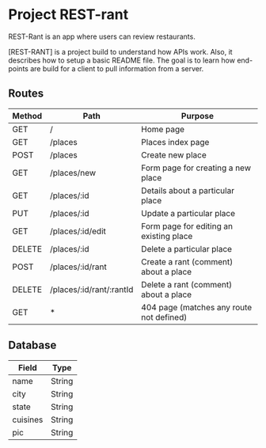 # Project REST-rant

REST-Rant is an app where users can review restaurants. 

[REST-RANT] is a project build to understand how APIs work. Also, it describes how to setup a basic README file. 
The goal is to learn how end-points are build for a client to pull information from a server. 

##  Routes

| Method | Path                    | Purpose                                     |
|--------|-------------------------|---------------------------------------------|
| GET    | /                       | Home page                                   |
| GET    | /places                 | Places index page                           |
| POST   | /places                 | Create new place                            |
| GET    | /places/new             | Form page for creating a new place          |
| GET    | /places/:id             | Details about a particular place            |
| PUT    | /places/:id             | Update a particular place                   |
| GET    | /places/:id/edit        | Form page for editing an existing place    |
| DELETE | /places/:id             | Delete a particular place                   |
| POST   | /places/:id/rant        | Create a rant (comment) about a place       |
| DELETE | /places/:id/rant/:rantId | Delete a rant (comment) about a place       |
| GET    | *                       | 404 page (matches any route not defined)   |



## Database

| Field    | Type      |
|----------|-----------|
| name     | String    |
| city     | String    |
| state    | String    |
| cuisines | String    |
| pic      | String    |
